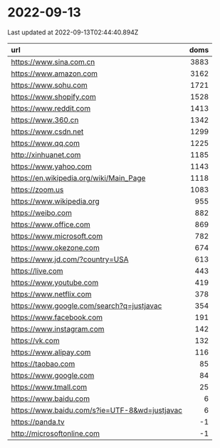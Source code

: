 # 2022-09-13

<!-- BEGIN -->
Last updated at 2022-09-13T02:44:40.894Z

url | doms
:- | -:
https://www.sina.com.cn | 3883
https://www.amazon.com | 3162
https://www.sohu.com | 1721
https://www.shopify.com | 1528
https://www.reddit.com | 1413
https://www.360.cn | 1342
https://www.csdn.net | 1299
https://www.qq.com | 1225
http://xinhuanet.com | 1185
https://www.yahoo.com | 1143
https://en.wikipedia.org/wiki/Main_Page | 1118
https://zoom.us | 1083
https://www.wikipedia.org | 955
https://weibo.com | 882
https://www.office.com | 869
https://www.microsoft.com | 782
https://www.okezone.com | 674
https://www.jd.com/?country=USA | 613
https://live.com | 443
https://www.youtube.com | 419
https://www.netflix.com | 378
https://www.google.com/search?q=justjavac | 354
https://www.facebook.com | 191
https://www.instagram.com | 142
https://vk.com | 132
https://www.alipay.com | 116
https://taobao.com | 85
https://www.google.com | 84
https://www.tmall.com | 25
https://www.baidu.com | 6
https://www.baidu.com/s?ie=UTF-8&wd=justjavac | 6
https://panda.tv | -1
http://microsoftonline.com | -1
<!-- END -->
